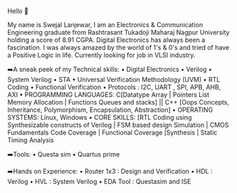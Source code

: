 Hello 👋 

My name is Swejal Lanjewar, I am an Electronics & Communication Engineering graduate from Rashtrasant Tukadoji Maharaj Nagpur University holding a score of 8.91 CGPA. 
Digital Electronics has always been a fascination. I was always amazed by the world of 1's & 0's and tried of have a Positive Logic in life. Currently looking for job in VLSI industry.

➡️A sneak peek of my Technical skills:
 • Digital Electronics 
 • Verilog
 • System Verilog
 • STA
 • Universal Verification Methodology (UVM)
 • RTL Coding
 • Functional Verification
 • Protocols : I2C, UART , SPI, APB, AHB, AXI
 • PROGRAMMING LANGUAGES: C[Datatype Array | Pointers List Memory Allocation | Functions Queues and stacks] || C++ [Oops Concepts, Inheritance, Polymorphism, Encapsulation, Abstraction]
 • OPERATING SYSTEMS: Linux, Windows
 • CORE SKILLS: [RTL Coding using Synthesizable constructs of Verilog | FSM based design Simulation | CMOS Fundamentals Code Coverage | Functional Coverage |Synthesis | Static Timing Analysis

➡️Tools:
 • Questa sim
 • Quartus prime

➡️Hands on Experience:
 • Router 1x3 : Design and Verification 
 • HDL : Verilog
 • HVL : System Verilog
 • EDA Tool : Questasim and ISE

